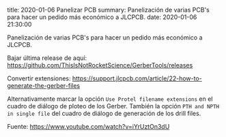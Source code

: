 title: 2020-01-06 Panelizar PCB
summary: Panelización de varias PCB's para hacer un pedido más económico a JLCPCB.
date: 2020-01-06 21:30:00

Panelización de varias PCB's para hacer un pedido más económico a JLCPCB.

Bajar última release de aquí: https://github.com/ThisIsNotRocketScience/GerberTools/releases

Convertir extensiones: https://support.jlcpcb.com/article/22-how-to-generate-the-gerber-files

Alternativamente marcar la opción `Use Protel filename extensions` en el cuadro de diálogo de ploteo de los Gerber. También la opción `PTH and NPTH in single file` del cuadro de diálogo de generación de los drill files.

Fuente: https://www.youtube.com/watch?v=iYrUztOn3dU
